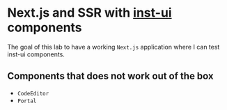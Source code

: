 # Next.js and SSR with [inst-ui](https://github.com/instrucutre/inctructure-ui) components
The goal of this lab to have a working `Next.js` application where I can test inst-ui components.

## Components that does not work out of the box
- `CodeEditor`
- `Portal`